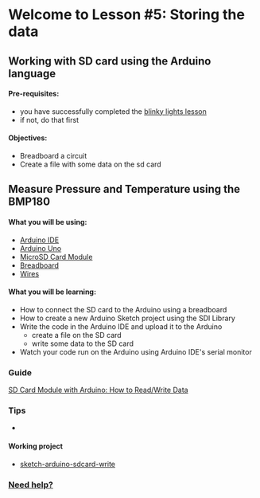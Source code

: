# Welcome to Lesson #5: Storing the data

## Working with SD card using the Arduino language

#### Pre-requisites:
- you have successfully completed the [blinky lights lesson](https://github.com/StateFarm-STEM/pyinthesky/tree/main/lesson2#welcome-to-lesson-2)
- if not, do that first

#### Objectives:
- Breadboard a circuit
- Create a file with some data on the sd card

## Measure Pressure and Temperature using the BMP180

#### What you will be using:
- [Arduino IDE](https://github.com/StateFarm-STEM/pyinthesky/blob/main/lesson6/screenshots/arduino-ide.png)
- [Arduino Uno](https://github.com/StateFarm-STEM/pyinthesky/blob/main/lesson6/screenshots/arduino-uno-r3.png)
- [MicroSD Card Module](https://github.com/StateFarm-STEM/pyinthesky/blob/main/lesson6/screenshots/bmp180.png)
- [Breadboard](https://github.com/StateFarm-STEM/pyinthesky/blob/main/lesson6/screenshots/breadboard.png)
- [Wires](https://github.com/StateFarm-STEM/pyinthesky/blob/main/lesson3/screenshots/1956-02.jpg)

#### What you will be learning:
- How to connect the SD card to the Arduino using a breadboard
- How to create a new Arduino Sketch project using the SDI Library
- Write the code in the Arduino IDE and upload it to the Arduino
  - create a file on the SD card
  - write some data to the SD card
- Watch your code run on the Arduino using Arduino IDE's serial monitor

### Guide
[SD Card Module with Arduino: How to Read/Write Data](https://create.arduino.cc/projecthub/electropeak/sd-card-module-with-arduino-how-to-read-write-data-37f390)
### Tips
- 
#### Working project
- [sketch-arduino-sdcard-write](https://github.com/StateFarm-STEM/pyinthesky/blob/main/my-workspace/sketch-arduino-sdcard-write/sketch-arduino-sdcard-write.ino)

### [Need help?](https://github.com/StateFarm-STEM/pyinthesky#need-some-help)

